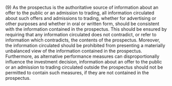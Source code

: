 (9) As the prospectus is the authoritative source of information about an offer to the public or an admission to trading, all information circulated about such offers and admissions to trading, whether for advertising or other purposes and whether in oral or written form, should be consistent with the information contained in the prospectus. This should be ensured by requiring that any information circulated does not contradict, or refer to information which contradicts, the contents of the prospectus. Moreover, the information circulated should be prohibited from presenting a materially unbalanced view of the information contained in the prospectus. Furthermore, as alternative performance measures can disproportionally influence the investment decision, information about an offer to the public or an admission to trading circulated outside the prospectus should not be permitted to contain such measures, if they are not contained in the prospectus.